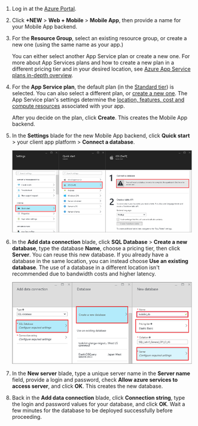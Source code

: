 1. Log in at the [Azure Portal].

2. Click **+NEW** > **Web + Mobile** > **Mobile App**, then provide a name for your Mobile App backend.

3. For the **Resource Group**, select an existing resource group, or create a new one (using the same name as your app.) 
 
	You can either select another App Service plan or create a new one. For more about App Services plans and how to create a new plan in a different pricing tier and in your desired location, see [Azure App Service plans in-depth overview](../articles/app-service/azure-web-sites-web-hosting-plans-in-depth-overview.md).

4. For the **App Service plan**, the default plan (in the [Standard tier](https://azure.microsoft.com/pricing/details/app-service/)) is selected. You can also  select a different plan, or [create a new one](../app-service/azure-web-sites-web-hosting-plans-in-depth-overview.md#create-an-app-service-plan). The App Service plan's settings determine the [location, features, cost and compute resources](https://azure.microsoft.com/pricing/details/app-service/) associated with your app. 

	After you decide on the plan, click **Create**. This creates the Mobile App backend. 
	
6. In the **Settings** blade for the new Mobile App backend, click **Quick start** > your client app platform > **Connect a database**. 

	![](./media/app-service-mobile-dotnet-backend-create-new-service/dotnet-backend-create-data-connection.png)

7. In the **Add data connection** blade, click **SQL Database** > **Create a new database**, type the database **Name**, choose a pricing tier, then click **Server**.  You can reuse this new database. If you already have a database in the same location, you can instead choose **Use an existing database**. The use of a database in a different location isn't recommended due to bandwidth costs and higher latency.
 
    ![](./media/app-service-mobile-dotnet-backend-create-new-service/dotnet-backend-create-db.png)

8. In the **New server** blade, type a unique server name in the **Server name** field, provide a login and password, check **Allow azure services to access server**, and click **OK**. This creates the new database.

9. Back in the **Add data connection** blade, click **Connection string**, type the login and password values for your database, and click **OK**. Wait a few minutes for the database to be deployed successfully before proceeding.

<!-- URLs. -->
[Azure Portal]: https://portal.azure.com/
